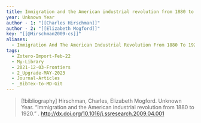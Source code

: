 ```yaml
---
title: Immigration and the American industrial revolution from 1880 to 1920
year: Unknown Year
author - 1: "[[Charles Hirschman]]"
author - 2: "[[Elizabeth Mogford]]"
key: "[[@Hirschman2009-cs]]"
aliases:
  - Immigration And The American Industrial Revolution From 1880 To 1920
tags:
  - Zotero-Import-Feb-22
  - My-Library
  - 2021-12-03-Frontiers
  - 2_Upgrade-MAY-2023
  - Journal-Articles
  - _BibTex-to-MD-Git
---
```


> [!bibliography]
> Hirschman, Charles, Elizabeth Mogford. Unknown Year. “Immigration and the American industrial revolution from 1880 to 1920.” . http://dx.doi.org/10.1016/j.ssresearch.2009.04.001